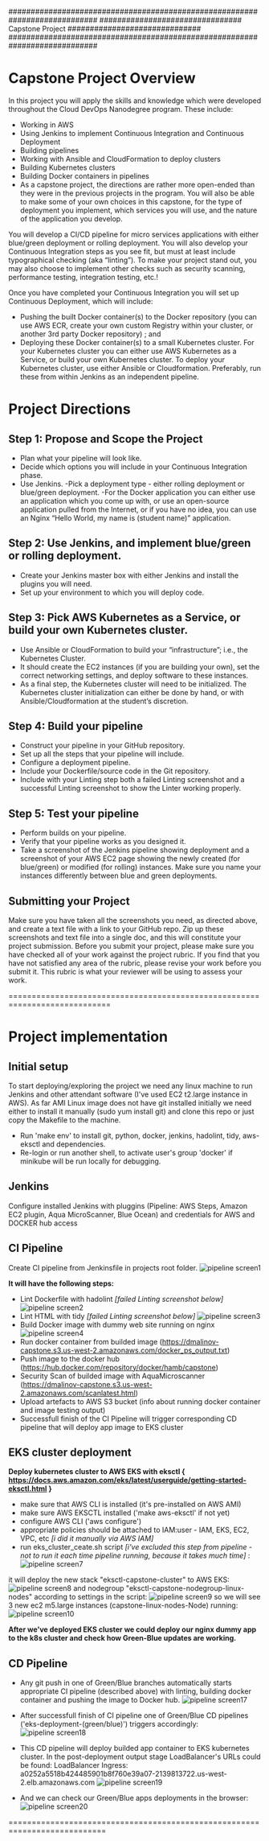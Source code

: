 ############################################################################
################################   Capstone Project   ##############################
############################################################################

#					 Capstone Project Overview

In this project you will apply the skills and knowledge which were developed throughout the Cloud DevOps Nanodegree program. These include:

- Working in AWS
- Using Jenkins to implement Continuous Integration and Continuous Deployment
- Building pipelines
- Working with Ansible and CloudFormation to deploy clusters
- Building Kubernetes clusters
- Building Docker containers in pipelines
- As a capstone project, the directions are rather more open-ended than they were in the previous projects in the program. You will also be able to make some of your own choices in this capstone, for the type of deployment you implement, which services you will use, and the nature of the application you develop.

You will develop a CI/CD pipeline for micro services applications with either blue/green deployment or rolling deployment. You will also develop your Continuous Integration steps as you see fit, but must at least include typographical checking (aka “linting”). To make your project stand out, you may also choose to implement other checks such as security scanning, performance testing, integration testing, etc.!

Once you have completed your Continuous Integration you will set up Continuous Deployment, which will include:

- Pushing the built Docker container(s) to the Docker repository (you can use AWS ECR, create your own custom Registry within your cluster, or another 3rd party Docker repository) ; and
- Deploying these Docker container(s) to a small Kubernetes cluster. For your Kubernetes cluster you can either use AWS Kubernetes as a Service, or build your own Kubernetes cluster. To deploy your Kubernetes cluster, use either Ansible or Cloudformation. Preferably, run these from within Jenkins as an independent pipeline.

# Project Directions

## Step 1: Propose and Scope the Project
- Plan what your pipeline will look like.
- Decide which options you will include in your Continuous Integration phase.
- Use Jenkins.
-Pick a deployment type - either rolling deployment or blue/green deployment.
-For the Docker application you can either use an application which you come up with, or use an open-source application pulled from the Internet, or if you have no idea, you can use an Nginx “Hello World, my name is (student name)” application.

## Step 2: Use Jenkins, and implement blue/green or rolling deployment.
- Create your Jenkins master box with either Jenkins and install the plugins you will need.
- Set up your environment to which you will deploy code.

## Step 3: Pick AWS Kubernetes as a Service, or build your own Kubernetes cluster.
- Use Ansible or CloudFormation to build your “infrastructure”; i.e., the Kubernetes Cluster.
- It should create the EC2 instances (if you are building your own), set the correct networking settings, and deploy software to these instances.
- As a final step, the Kubernetes cluster will need to be initialized. The Kubernetes cluster initialization can either be done by hand, or with Ansible/Cloudformation at the student’s discretion.

## Step 4: Build your pipeline
- Construct your pipeline in your GitHub repository.
- Set up all the steps that your pipeline will include.
- Configure a deployment pipeline.
- Include your Dockerfile/source code in the Git repository.
- Include with your Linting step both a failed Linting screenshot and a successful Linting screenshot to show the Linter working properly.

## Step 5: Test your pipeline
- Perform builds on your pipeline.
- Verify that your pipeline works as you designed it.
- Take a screenshot of the Jenkins pipeline showing deployment and a screenshot of your AWS EC2 page showing the newly created (for blue/green) or modified (for rolling) instances. Make sure you name your instances differently between blue and green deployments.

## Submitting your Project
Make sure you have taken all the screenshots you need, as directed above, and create a text file with a link to your GitHub repo.
Zip up these screenshots and text file into a single doc, and this will constitute your project submission.
Before you submit your project, please make sure you have checked all of your work against the project rubric. If you find that you have not satisfied any area of the rubric, please revise your work before you submit it. This rubric is what your reviewer will be using to assess your work.

============================================================================

#					 Project implementation

## Initial setup
To start deploying/exploring the project we need any linux machine to run Jenkins and other attendant software (I've used EC2 t2.large instance in AWS).
As far AMI Linux image does not have git installed initially we need either to install it manually (sudo yum install git) and clone this repo or just copy the Makefile to the machine.

- Run 'make env' to install git, python, docker, jenkins, hadolint, tidy, aws-eksctl and dependencies.
- Re-login or run another shell, to activate user's group 'docker' if minikube will be run locally for debugging. 


## Jenkins
Configure installed Jenkins with pluggins (Pipeline: AWS Steps, Amazon EC2 plugin, Aqua MicroScanner, Blue Ocean) and credentials for AWS and DOCKER hub access


## CI Pipeline
Create CI pipeline from Jenkinsfile in projects root folder. 
![pipeline screen1](screenshots/screenshot01_successful_pipeline.jpg)

<b>It will have the following steps: </b><br>
- Lint Dockerfile with hadolint <i> [failed Linting screenshot below] </i>
![pipeline screen2](screenshots/screenshot02_failed_hadolint_check.jpg)
- Lint HTML with tidy <i> [failed Linting screenshot below] </i>
![pipeline screen3](screenshots/screenshot03_failed_tidy_check.jpg)
- Build Docker image with dummy web site running on nginx
![pipeline screen4](screenshots/screenshot04_successful_build.jpg)
- Run docker container from builded image (https://dmalinov-capstone.s3.us-west-2.amazonaws.com/docker_ps_output.txt)
- Push image to the docker hub (https://hub.docker.com/repository/docker/hamb/capstone)
- Security Scan of builded image with AquaMicroscanner (https://dmalinov-capstone.s3.us-west-2.amazonaws.com/scanlatest.html)
- Upload artefacts to AWS S3 bucket (info about running docker container and image testing output)
- Successfull finish of the CI Pipeline will trigger corresponding CD pipeline that will deploy app image to EKS cluster


## EKS cluster deployment
<b> Deploy kubernetes cluster to AWS EKS with eksctl { https://docs.aws.amazon.com/eks/latest/userguide/getting-started-eksctl.html } </b><br>
- make sure that AWS CLI is installed (it's pre-installed on AWS AMI)
- make sure AWS EKSCTL installed ('make aws-eksctl' if not yet)
- configure AWS CLI ('aws configure')
- appropriate policies should be attached to IAM:user - IAM, EKS, EC2, VPC, etc <i> [i did it manually via AWS IAM] </i>
- run eks_cluster_ceate.sh script <i> [i've excluded this step from pipeline - not to run it each time pipeline running, because it takes much time] </i>:<br>
![pipeline screen7](screenshots/screenshot07_eks_cluster_00.jpg)

 it will deploy the new stack "eksctl-capstone-cluster" to AWS EKS:
![pipeline screen8](screenshots/screenshot08_eks_cluster_01.jpg) 
 and nodegroup "eksctl-capstone-nodegroup-linux-nodes" according to settings in the script:
![pipeline screen9](screenshots/screenshot09_eks_cluster_02.jpg) 
 so we will see 3 new ec2 m5.large instances (capstone-linux-nodes-Node) running:
![pipeline screen10](screenshots/screenshot10_eks_cluster_03.jpg)

<b>After we've deployed EKS cluster we could deploy our nginx dummy app to the k8s cluster and check how Green-Blue updates are working. </b>


## CD Pipeline
- Any git push in one of Green/Blue branches automatically starts appropriate CI pipeline (described above) with linting, building docker container and pushing the image to Docker hub. 
![pipeline screen17](screenshots/screenshot17_pipeline_from_git.jpg)

- After successfull finish of CI pipeline one of Green/Blue CD pipelines ('eks-deployment-(green/blue)') triggers accordingly:
![pipeline screen18](screenshots/screenshot18_cd_pipeline_hooked.jpg)

- This CD pipeline will deploy builded app container to EKS kubernetes cluster. In the post-deployment output stage LoadBalancer's URLs could be found:
LoadBalancer Ingress:     a0252a5518b424485901b8f760e39a07-2139813722.us-west-2.elb.amazonaws.com
![pipeline screen19](screenshots/screenshot19_cd_pipeline.jpg)

- And we can check our Green/Blue apps deployments in the browser:
![pipeline screen20](screenshots/screenshot20_green_lb_url.jpg)




===========================================================================

